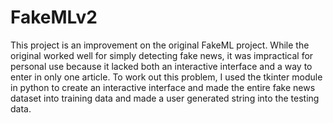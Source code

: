 # FakeMLv2

This project is an improvement on the original FakeML project. While the original worked well for simply detecting fake news, it was impractical for 
personal use because it lacked both an interactive interface and a way to enter in only one article. To work out this problem, I used the tkinter module in python to create an interactive interface
and made the entire fake news dataset into training data and made a user generated string into the testing data.

